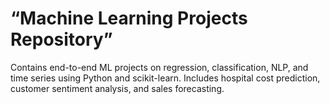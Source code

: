 # “Machine Learning Projects Repository”
Contains end-to-end ML projects on regression, classification, NLP, and time series using Python and scikit-learn. Includes hospital cost prediction, customer sentiment analysis, and sales forecasting.
